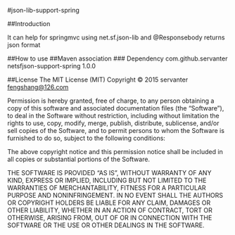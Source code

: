 #json-lib-support-spring

##Introduction

<p>It can help for springmvc using net.sf.json-lib and @Responsebody returns json format</p>
##How to use
    <mvc:annotation-driven>
        <mvc:message-converters>
            <bean id="netJsonHttpMessageConverter" class="com.github.servanter.net.sf.json.support.spring.NetJsonHttpMessageConverter">
                <property name="charset" value="GBK">
            </bean>
        </mvc:message-converters>
    </mvc:annotation-driven>
##Maven association
### Dependency
        <dependency>
        	<groupId>com.github.servanter</groupId>
        	<artifactId>netsfjson-support-spring</artifactId>
        	<version>1.0.0</version>
        </dependency>

##License
The MIT License (MIT)
Copyright © 2015 servanter <fengshang@126.com>

Permission is hereby granted, free of charge, to any person obtaining a copy of this software and associated documentation files (the “Software”), to deal in the Software without restriction, including without limitation the rights to use, copy, modify, merge, publish, distribute, sublicense, and/or sell copies of the Software, and to permit persons to whom the Software is furnished to do so, subject to the following conditions:

The above copyright notice and this permission notice shall be included in all copies or substantial portions of the Software.

THE SOFTWARE IS PROVIDED “AS IS”, WITHOUT WARRANTY OF ANY KIND, EXPRESS OR IMPLIED, INCLUDING BUT NOT LIMITED TO THE WARRANTIES OF MERCHANTABILITY, FITNESS FOR A PARTICULAR PURPOSE AND NONINFRINGEMENT. IN NO EVENT SHALL THE AUTHORS OR COPYRIGHT HOLDERS BE LIABLE FOR ANY CLAIM, DAMAGES OR OTHER LIABILITY, WHETHER IN AN ACTION OF CONTRACT, TORT OR OTHERWISE, ARISING FROM, OUT OF OR IN CONNECTION WITH THE SOFTWARE OR THE USE OR OTHER DEALINGS IN THE SOFTWARE.
